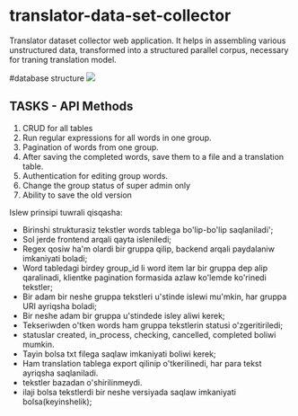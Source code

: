 # translator-data-set-collector
Translator dataset collector web application. 
It helps in assembling various unstructured data,
 transformed into a structured parallel corpus,
 necessary for traning translation model.

#database structure
<img src="https://ucarecdn.com/617bab66-f1cc-433a-a6e5-d4ce5c48b27b/datasetcollector3.png" />


## TASKS - API Methods

1. CRUD for all tables
2. Run regular expressions for all words in one group.
3. Pagination of words from one group.
4. After saving the completed words, save them to a file and a translation table.
5. Authentication for editing group words.
6. Change the group status of super admin only
7. Ability to save the old version


Islew prinsipi tuwrali qisqasha:

- Birinshi strukturasiz tekstler words tablega bo'lip-bo'lip saqlaniladi';
- Sol jerde frontend arqali qayta isleniledi;
- Regex qosiw ha'm olardi bir gruppa qilip, backend arqali paydalaniw imkaniyati boladi;
- Word tabledagi birdey group_id li word item lar bir gruppa dep alip qaralinadi, klientke pagination formasida azlaw ko'lemde ko'rinedi tekstler;
- Bir adam bir neshe gruppa tekstleri u'stinde islewi mu'mkin, har gruppa URI ayriqsha boladi;
- Bir neshe adam bir gruppa u'stindede isley aliwi kerek;
- Tekseriwden o'tken words ham gruppa tekstlerin statusi o'zgeritiriledi;
- statuslar created, in_process, checking, cancelled, completed boliwi mumkin.
- Tayin bolsa txt filega saqlaw imkaniyati boliwi kerek;
- Ham translation tablega export qilinip o'tkerilinedi, har para tekst ayriqsha saqlaniladi.
- tekstler bazadan o'shirilinmeydi.
- ilaji bolsa tekstlerdi bir neshe versiyada saqlaw imkaniyati bolsa(keyinshelik);
